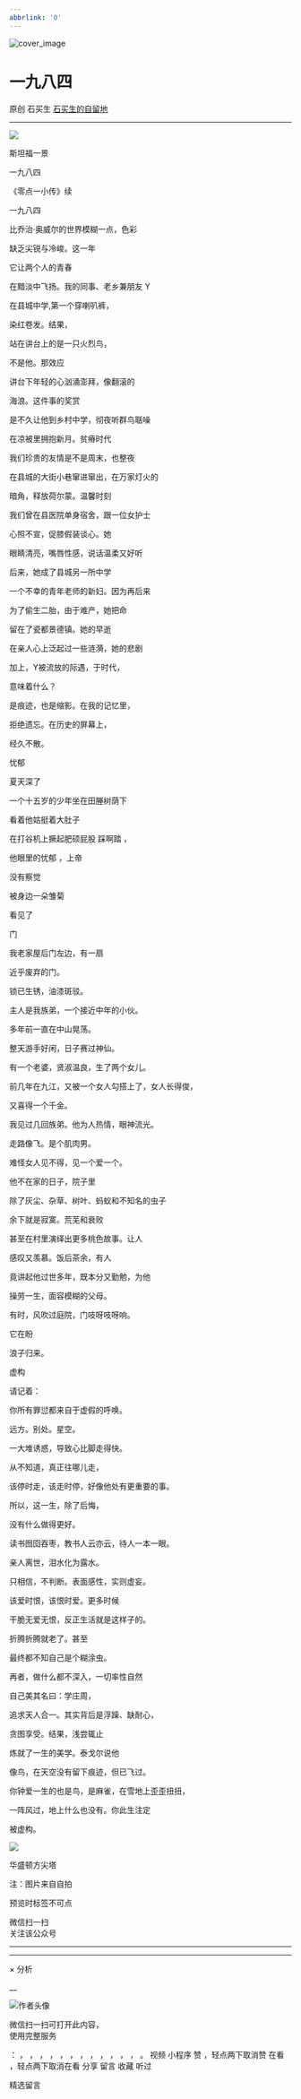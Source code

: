 ```yaml
---
abbrlink: '0'
---
```

![cover_image](https://mmbiz.qpic.cn/sz_mmbiz_jpg/hVNLue76EhiclPG7fhs3q71uakbWIOPzZTnrGHJOxlVloDSAeaG60MJTLZjsia9VVolWRYRZvDM8gzcagvqORwcQ/0?wx_fmt=jpeg)

#  一九八四

原创  石买生  [ 石买生的自留地 ](javascript:void\(0\);)

__ _ _ _ _

![](https://mmbiz.qpic.cn/sz_mmbiz_jpg/hVNLue76EhiclPG7fhs3q71uakbWIOPzZ7uYDEKNXYibkCAibicDIDdcQZlibRhuh6n7jBRn8qLK31UFaJYicVELymVA/640?wx_fmt=jpeg)

斯坦福一景

  

  

一九八四

《零点一小传》续

一九八四

比乔治·奥威尔的世界模糊一点，色彩

缺乏尖锐与冷峻。这一年

它让两个人的青春

在黯淡中飞扬。我的同事、老乡兼朋友  Y

在县城中学,第一个穿喇叭裤，

染红卷发。结果，

站在讲台上的是一只火烈鸟，

不是他。那效应

讲台下年轻的心汹涌澎拜，像翻滚的

海浪。这件事的奖赏

是不久让他到乡村中学，彻夜听群鸟聒噪

在凉被里拥抱新月。贫瘠时代

我们珍贵的友情是不是周末，也整夜

在县城的大街小巷窜进窜出，在万家灯火的

暗角，释放荷尔蒙。温馨时刻

我们曾在县医院单身宿舍，跟一位女护士

心照不宣，促膝假装谈心。她

眼睛清亮，嘴唇性感，说话温柔又好听

后来，她成了县城另一所中学

一个不幸的青年老师的新妇。因为再后来

为了偷生二胎，由于难产，她把命

留在了瓷都景德镇。她的早逝

在亲人心上泛起过一些涟漪，她的悲剧

加上，Y被流放的际遇，于时代，

意味着什么？

是痕迹，也是缩影。在我的记忆里，

拒绝遗忘。在历史的屏幕上，

经久不散。

忧郁

夏天深了

一个十五岁的少年坐在田塍树荫下

看着他姑挺着大肚子

在打谷机上撅起肥硕屁股  踩啊踏  ，

他眼里的忧郁  ，上帝

没有察觉

被身边一朵雏菊

看见了

门

我老家屋后门左边，有一扇

近乎废弃的门。

锁已生锈，油漆斑驳。

主人是我族弟，一个接近中年的小伙。

多年前一直在中山晃荡。

整天游手好闲，日子赛过神仙。

有一个老婆，贤淑温良，生了两个女儿。

前几年在九江，又被一个女人勾搭上了，女人长得俊，

又喜得一个千金。

我见过几回族弟。他为人热情，眼神流光。

走路像飞。是个肌肉男。

难怪女人见不得，见一个爱一个。

他不在家的日子，院子里

除了灰尘、杂草、树叶、蚂蚁和不知名的虫子

余下就是寂寞。荒芜和衰败

甚至在村里演绎出更多桃色故事。让人

感叹又羡慕。饭后茶余，有人

竟讲起他过世多年，既本分又勤勉，为他

操劳一生，面容模糊的父母。

有时，风吹过庭院，门吱呀吱呀响。

它在盼

浪子归来。

虚构

请记着：

你所有罪愆都来自于虚假的呼唤。

远方。别处。星空。

一大堆诱惑，导致心比脚走得快。

从不知道，真正往哪儿走，

该停时走，该走时停，好像他处有更重要的事。

所以，这一生，除了后悔，

没有什么做得更好。

读书囫囵吞枣，教书人云亦云，待人一本一眼。

亲人离世，泪水化为露水。

只相信，不判断。表面感性，实则虚妄。

该爱时恨，该恨时爱。更多时候

干脆无爱无恨，反正生活就是这样子的。

折腾折腾就老了。甚至

最终都不知自己是个糊涂虫。

再者，做什么都不深入，一切率性自然

自己美其名曰：学庄周，

追求天人合一。其实背后是浮躁、缺耐心，

贪图享受。结果，浅尝辄止

炼就了一生的美学。泰戈尔说他

像鸟，在天空没有留下痕迹，但已飞过。

你钟爱一生的也是鸟，是麻雀，在雪地上歪歪扭扭，

一阵风过，地上什么也没有。你此生注定

被虚构。

![](https://mmbiz.qpic.cn/sz_mmbiz_jpg/hVNLue76EhiclPG7fhs3q71uakbWIOPzZlyDn88bWc3REgH9e16pzMIvPGdkH9mKgKIyb3Hw6W4Z3eNLDNfrqhw/640?wx_fmt=jpeg)

华盛顿方尖塔

  

  

注：图片来自自拍

预览时标签不可点

微信扫一扫  
关注该公众号





****



****



×  分析

__

![作者头像](http://mmbiz.qpic.cn/mmbiz_png/hVNLue76EhibricgkQZeT964ria54dgJkqVBX9ibyvn7PmGOltlupHdVshOibeQZDSypqiaIBNKdw8cwXfXfBZkPVgVg/0?wx_fmt=png)

微信扫一扫可打开此内容，  
使用完整服务

：  ，  ，  ，  ，  ，  ，  ，  ，  ，  ，  ，  ，  。  视频  小程序  赞  ，轻点两下取消赞  在看  ，轻点两下取消在看
分享  留言  收藏  听过

精选留言

